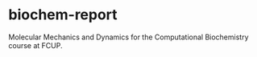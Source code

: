 # biochem-report
Molecular Mechanics and Dynamics for the Computational Biochemistry course at FCUP.
